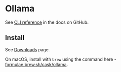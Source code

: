 # Ollama

See [CLI reference](https://github.com/ollama/ollama?tab=readme-ov-file#cli-reference) in the docs on GitHub.

## Install

See [Downloads](https://ollama.com/download) page.

On macOS, install with `brew` using the command here - [formulae.brew.sh/cask/ollama](https://formulae.brew.sh/cask/ollama).
